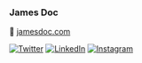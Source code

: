### James Doc

💬 [jamesdoc.com](https://jamesdoc.com)
<!--
**jamesdoc/jamesdoc** is a ✨ _special_ ✨ repository because its `README.md` (this file) appears on your GitHub profile.

Here are some ideas to get you started:

- 🔭 I’m currently working on ...
- 🌱 I’m currently learning ...
- 👯 I’m looking to collaborate on ...
- 🤔 I’m looking for help with ...
- 💬 Ask me about ...
- 📫 How to reach me: ...
- 😄 Pronouns: ...
- ⚡ Fun fact: ...
-->

[![Twitter](https://img.shields.io/badge/-@jamesdoc-1ca0f1?style=flat-square&labelColor=1ca0f1&logo=twitter&logoColor=white&link=https://twitter.com/jamesdoc)](https://twitter.com/jamesdoc)
[![LinkedIn](https://img.shields.io/badge/-jamesdoc-0a66c2?style=flat-square&labelColor=0a66c2&logo=linkedin&logoColor=white&link=https://www.linkedin.com/in/jamesdoc/)](https://www.linkedin.com/in/jamesdoc/)
[![Instagram](https://img.shields.io/badge/-@thejamesdoc-a52dc1?style=flat-square&labelColor=a52dc1&logo=instagram&logoColor=white&link=https://instagram.com/thejamesdoc)](https://instagram.com/thejamesdoc)
